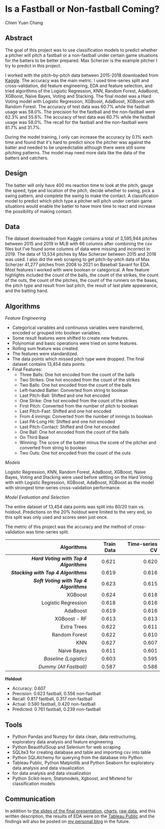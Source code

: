 # Is a Fastball or Non-fastball Coming?
Chien Yuan Chang

## Abstract
The goal of this project was to use classification models to predict whether a pitcher will pitch a fastball or a non-fastball under certain game situations for the batters to be better prepared. Max Scherzer is the example pitcher I try to predict in this project. 

I worked with the pitch-by-pitch data between 2015-2018 downloaded from [Kaggle](https://www.kaggle.com/pschale/mlb-pitch-data-20152018). The accuracy was the main metric. I used time-series split and cross-validation, did feature engineering, EDA and feature selection, and tried algorithms of the Logistic Regression, KNN, Random Forest, AdaBoost, XGBoost, Naive Bayes, Voting and Stacking. The final model was a Hard Voting model with Logistic Regression, XGBoost, AdaBoost, XGBoost with Random Forest. The accuracy of test data was 60.7% while the fastball usage was 58.0%. The precision for the fastball and the non-fastball were 62.3% and 55.6%. The accuracy of test data was 60.7% while the fastball usage was 58.0%. The recall for the fastball and the non-fastball were 81.7% and 31.7%.

During the model training, I only can increase the accuracy by 0.1% each time and found that it's hard to predict since the pitcher was against the batter and needed to be unpredictable although there were still some pitching patterns. The model may need more data like the data of the batters and catchers.

## Design
The batter will only have 400 ms reaction time to look at the pitch, gauge the speed, type and location of the pitch, decide whether to swing, pick a swing pattern, and complete the swing to make the contact. A classification model to predict which pitch type a pitcher will pitch under certain game situations would enable the batter to have more time to react and increase the possibility of making contact.

## Data
The dataset downloaded from Kaggle contains a total of 3,595,944 pitches between 2015 and 2019 in MLB with 66 columns after combining the csv files but I've found some columns of data were missing and incorrect in 2019. The data of 13,534 pitches by Max Scherzer between 2015 and 2018 was used. I also did the web scraping to get pitch-by-pitch data of Max Scherzer 41,277 pitches from 2008 to 2021 on Baseball Savant for EDA. Most features I worked with were boolean or categorical. A few feature highlights included the count of the balls, the count of the strikes, the count of the outs, the count of the pitches, the count of the runners on the bases, the pitch type and result from last pitch, the result of last plate appearance, and the batting hand.


## Algorithms

*Feature Engineering*  

* Categorical variables and continuous variables were transferred, encoded or grouped into boolean variables.
* Some result features were shifted to create new features.  
* Polynomial and basic operations were tried on some features.
* Rolling sum feature was created. 
* The features were standardized.
* The data points which missed pitch type were dropped. The final dataset contains 13,454 data points.
* Final Features:
    * Three Balls: One hot encoded from the count of the balls
    * Two Strikes: One hot encoded from the count of the strikes
    * Two Balls: One hot encoded from the count of the balls
    * Left-handed Batter: Converted from string to boolean
    * Last Pitch-Ball: Shifted and one hot encoded
    * One Strike: One hot encoded from the count of the strikes
    * First Pitch: Converted from the number of pitch to boolean
    * Last Pitch-Fast: Shifted and one hot encoded
    * From 4 innings: Converted from the number of innings to boolean
    * Last PA-Long Hit: Shifted and one hot encoded
    * Last Pitch-Contact: Shifted and One hot encoded
    * One Ball: One hot encoded from the count of the balls
    * On Third Base
    * Winning: The score of the batter minus the score of the pitcher and converted from string to boolean
    * Two Outs: One hot encoded from the count of the outs

*Models*

Logistic Regression, KNN, Random Forest, AdaBoost, XGBoost, Naive Bayes, Voting and Stacking were used before settling on the Hard Voting with with Logistic Regression, XGBoost, AdaBoost, XGBoost as the model with strongest time-series cross-validation performance.

*Model Evaluation and Selection*
  
The entire dataset of 13,454 data points was split into 80/20 train vs. holdout. Predictions on the 20% holdout were limited to the very end, so this split was only used and scores seen just once.



The metric of this project was the accuracy and the method of cross-validation was time-series split.


Algorithms|Train Data|Time-series CV
---:|---:|---:
***Hard Voting with Top 4 Algorithms***|0.621|0.620
***Stacking with Top 4 Algorithms***|0.619|0.616
***Soft Voting with Top 4 Algorithms***|0.623|0.615
XGBoost|0.624|0.618
Logistic Regression|0.618|0.616
AdaBoost|0.619|0.616
XGBoost - RF|0.613|0.613
Extra Trees|0.622|0.611
Random Forest|0.622|0.610
KNN|0.627|0.607
Naive Bayes|0.611|0.601
*Baseline (Logistic)*|0.603|0.595
*Dummy (All Fastball)*|0.587|0.586

**Holdout**  

   - Accuracy: 0.607  
   - Precision: 0.623 fastball, 0.556 non-fastball  
   - Recall: 0.817 fastball, 0.317 non-fastball 
   - Actual: 0.580 fastball, 0.420 non-fastball  
   - Predicted: 0.761 fastball, 0.239 non-fastball 

## Tools
- Python Pandas and Numpy for data clean, data restructuring, exploratory data analysis and feature engineering
- Python BeautifulSoup and Selenium for web scraping
- SQLite3 for creating database and table and importing csv into table
- Python SQLAlchemy for querying from the database into Python
- Tableau Public, Python Matplotlib and Python Seaborn for exploratory data analysis and data visualization
-  for data analysis and data visualization
- Python Scikit-learn, Statsmodels, Xgboost, and Mlxtend for classification models


## Communication
In addition to [the slides of the final presentation](final_presentation.pdf), [charts](images/), [raw data](data/), and this written description, the results of EDA were on the [Tableau Public](https://public.tableau.com/app/profile/koscew/viz/Scherzer/Last_pitch) and the findings will also be posted on [my personal blog](https://koscew.github.io/) in the future.
